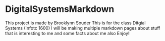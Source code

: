 # DigitalSystemsMarkdown

This project is made by Brooklynn Souder
This is for the class Ditgial Systems (Infotc 1600)
I will be making multiple markdown pages about stuff that is interesting to me and some facts about me also
Enjoy!
